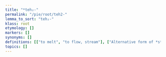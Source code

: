 ```yaml
---
title: "*teh₂-"
permalink: "/pie/root/teh2-"
lemma_to_sort: "teh₂-"
klass: root
etymology: []
markers: []
synonyms: []
definitions: [["to melt", "to flow, stream"], ["Alternative form of *steh₂-"]]
topics: []
---
```

